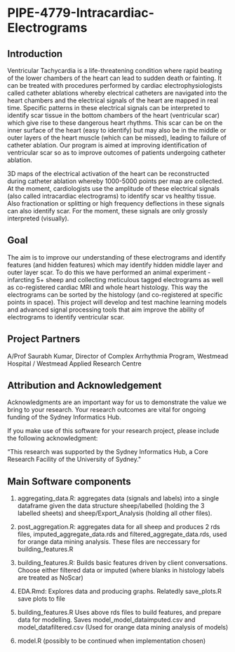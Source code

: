 # PIPE-4779-Intracardiac-Electrograms

## Introduction
Ventricular Tachycardia is a life-threatening condition where rapid beating of the lower chambers of the heart can lead to sudden death or fainting. It can be treated with procedures performed by cardiac electrophysiologists called catheter ablations whereby electrical catheters are navigated into the heart chambers and the electrical signals of the heart are mapped in real time. Specific patterns in these electrical signals can be interpreted to identify scar tissue in the bottom chambers of the heart (ventricular scar) which give rise to these dangerous heart rhythms. This scar can be on the inner surface of the heart (easy to identify) but may also be in the middle or outer layers of the heart muscle (which can be missed), leading to failure of catheter ablation. Our program is aimed at improving identification of ventricular scar so as to improve outcomes of patients undergoing catheter ablation.

3D maps of the electrical activation of the heart can be reconstructed during catheter ablation whereby 1000-5000 points per map are collected. At the moment, cardiologists use the amplitude of these electrical signals (also called intracardiac electrograms) to identify scar vs healthy tissue. Also fractionation or splitting or high frequency deflections in these signals can also identify scar. For the moment, these signals are only grossly interpreted (visually).

## Goal

The aim is to improve our understanding of these electrograms and identify features (and hidden features) which may identify hidden middle layer and outer layer scar. To do this we have performed an animal experiment - infarcting 5+ sheep and collecting meticulous tagged electrograms as well as co-registered cardiac MRI and whole heart histology. This way the electrograms can be sorted by the histology (and co-registered at specific points in space). This project will develop and test machine learning models and advanced signal processing tools that aim improve the ability of electrograms to identify ventricular scar.

## Project Partners
A/Prof Saurabh Kumar, Director of Complex Arrhythmia Program, Westmead Hospital / Westmead Applied Research Centre

## Attribution and Acknowledgement
Acknowledgments are an important way for us to demonstrate the value we bring to your research. Your research outcomes are vital for ongoing funding of the Sydney Informatics Hub.

If you make use of this software for your research project, please include the following acknowledgment:

“This research was supported by the Sydney Informatics Hub, a Core Research Facility of the University of Sydney."

## Main Software components

1. aggregating_data.R:  aggregates data (signals and labels) into a single dataframe given the data structure sheep/labelled (holding the 3 labelled sheets) and sheep/Export_Analysis (holding all other files).

2. post_aggregation.R: aggregates data for all sheep and produces 2 rds files, imputed_aggregate_data.rds and filtered_aggregate_data.rds, used for orange data mining analysis. These files are neccessary for building_features.R

3. building_features.R: Builds basic features driven by client conversations. Choose either filtered data or imputed (where blanks in histology labels are treated as NoScar)

4. EDA.Rmd: Explores data and producing graphs. Relatedly save_plots.R save plots to file

5. building_features.R Uses above rds files to build features, and prepare data for modelling. Saves model_model_dataimputed.csv and model_datafiltered.csv (Used for orange data mining analysis of models)

6. model.R (possibly to be continued when implementation chosen)


